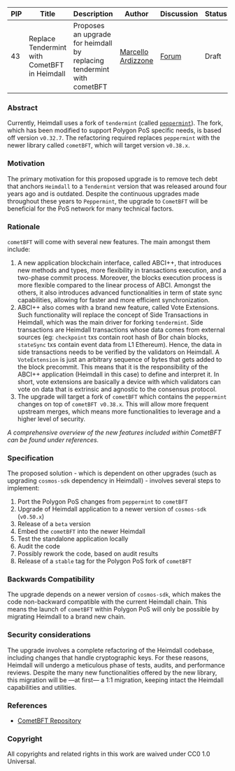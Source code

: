 | PIP | Title          | Description                | Author                        | Discussion | Status      | Type                                     | Date                  |
|-----|----------------|----------------------------|-------------------------------|------------|-------------|------------------------------------------|-----------------------|
| 43 |Replace Tendermint with CometBFT in Heimdall| Proposes an upgrade for heimdall by replacing tendermint with cometBFT | [Marcello Ardizzone](https://github.com/marcello33) | [Forum](https://forum.polygon.technology/t/pip-43-replace-tendermint-with-cometbft-in-heimdall/17731)  | Draft | Core | 2024-06-27

### Abstract

Currently, Heimdall uses a fork of `tendermint` (called [`peppermint`](https://github.com/maticnetwork/tendermint)). The fork, which has been modified to support Polygon PoS specific needs, is based off version `v0.32.7`.
The refactoring required replaces `peppermint` with the newer library called `cometBFT`, which will target version `v0.38.x`.

### Motivation

The primary motivation for this proposed upgrade is to remove tech debt that anchors `Heimdall` to a `Tendermint` version that was released around four years ago and is outdated. Despite the continuous upgrades made throughout these years to `Peppermint`, the upgrade to `CometBFT` will be beneficial for the PoS network for many technical factors.

### Rationale

`cometBFT` will come with several new features. The main amongst them include:
1. A new application blockchain interface, called ABCI++, that introduces new methods and types, more flexibility in transactions execution, and a two-phase commit process. Moreover, the blocks execution process is more flexible compared to the linear process of ABCI. Amongst the others, it also introduces advanced functionalities in term of state sync capabilities, allowing for faster and more efficient synchronization.
2. ABCI++ also comes with a brand new feature, called Vote Extensions. Such functionality will replace the concept of Side Transactions in Heimdall, which was the main driver for forking `tendermint`. Side transactions are Heimdall transactions whose data comes from external sources (eg: `checkpoint` txs contain root hash of Bor chain blocks, `stateSync` txs contain event data from L1 Ethereum). Hence, the data in side transactions needs to be verified by the validators on Heimdall. A `VoteExtension` is just an arbitrary sequence of bytes that gets added to the block precommit. This means that it is the responsibility of the ABCI++ application (Heimdall in this case) to define and interpret it. In short, vote extensions are basically a device with which validators can vote on data that is extrinsic and agnostic to the consensus protocol.
3. The upgrade will target a fork of `cometBFT` which contains the `peppermint` changes on top of `cometBFT v0.38.x`. This will allow more frequent upstream merges, which means more functionalities to leverage and a higher level of security.
   
*A comprehensive overview of the new features included within CometBFT can be found under references.*

### Specification

The proposed solution - which is dependent on other upgrades (such as upgrading `cosmos-sdk` dependency in Heimdall) - involves several steps to implement:
1. Port the Polygon PoS changes from `peppermint` to `cometBFT`
2. Upgrade of Heimdall application to a newer version of `cosmos-sdk` (`v0.50.x`)
3. Release of a `beta` version
4. Embed the `cometBFT` into the newer Heimdall
5. Test the standalone application locally
6. Audit the code
7. Possibly rework the code, based on audit results
8. Release of a `stable` tag for the Polygon PoS fork of `cometBFT`


### Backwards Compatibility

The upgrade depends on a newer version of `cosmos-sdk`, which makes the code non-backward compatible with the current Heimdall chain. This means the launch of `cometBFT` within Polygon PoS will only be possible by migrating Heimdall to a brand new chain.

### Security considerations

The upgrade involves a complete refactoring of the Heimdall codebase, including changes that handle cryptographic keys. For these reasons, Heimdall will undergo a meticulous phase of tests, audits, and performance reviews. Despite the many new functionalities offered by the new library, this migration will be —at first— a 1:1 migration, keeping intact the Heimdall capabilities and utilities.


### References

- [CometBFT Repository](https://github.com/cometbft/cometbft)

### Copyright

All copyrights and related rights in this work are waived under CC0 1.0 Universal.
